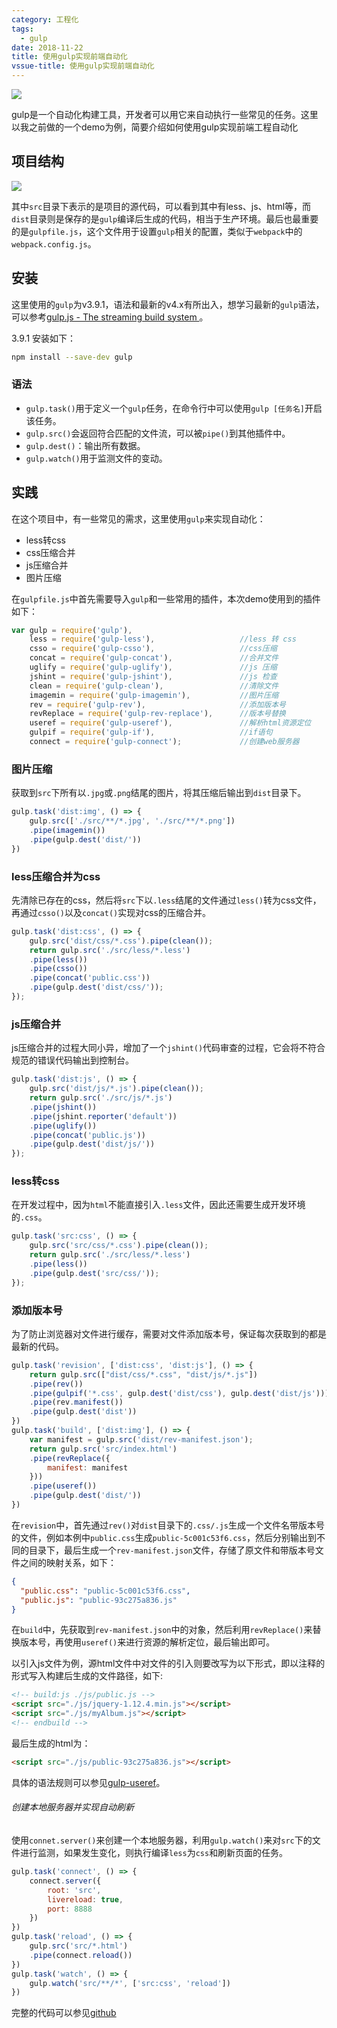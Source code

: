 ```yaml
---
category: 工程化
tags:
  - gulp
date: 2018-11-22
title: 使用gulp实现前端自动化
vssue-title: 使用gulp实现前端自动化
---
```


![](https://img.chlorine.site/2018-11-22/00.png)

gulp是一个自动化构建工具，开发者可以用它来自动执行一些常见的任务。这里以我之前做的一个demo为例，简要介绍如何使用gulp实现前端工程自动化

<!-- more -->

## 项目结构

![](https://img.chlorine.site/2018-11-22/01.jpg)

其中`src`目录下表示的是项目的源代码，可以看到其中有less、js、html等，而`dist`目录则是保存的是`gulp`编译后生成的代码，相当于生产环境。最后也最重要的是`gulpfile.js`，这个文件用于设置`gulp`相关的配置，类似于`webpack`中的`webpack.config.js`。

## 安装

这里使用的`gulp`为v3.9.1，语法和最新的v4.x有所出入，想学习最新的`gulp`语法，可以参考[gulp.js - The streaming build system ](https://gulpjs.com/)。

3.9.1 安装如下：

```bash
npm install --save-dev gulp
```

### 语法

- `gulp.task()`用于定义一个`gulp`任务，在命令行中可以使用`gulp [任务名]`开启该任务。
- `gulp.src()`会返回符合匹配的文件流，可以被`pipe()`到其他插件中。
- `gulp.dest()`：输出所有数据。
- `gulp.watch()`用于监测文件的变动。

## 实践

在这个项目中，有一些常见的需求，这里使用`gulp`来实现自动化：

- less转css
- css压缩合并
- js压缩合并
- 图片压缩

在`gulpfile.js`中首先需要导入`gulp`和一些常用的插件，本次demo使用到的插件如下：

```javascript
var gulp = require('gulp'),
    less = require('gulp-less'),                   //less 转 css
    csso = require('gulp-csso'),                   //css压缩
    concat = require('gulp-concat'),               //合并文件
    uglify = require('gulp-uglify'),               //js 压缩
    jshint = require('gulp-jshint'),               //js 检查
    clean = require('gulp-clean'),                 //清除文件
    imagemin = require('gulp-imagemin'),           //图片压缩
    rev = require('gulp-rev'),                     //添加版本号
    revReplace = require('gulp-rev-replace'),      //版本号替换
    useref = require('gulp-useref'),               //解析html资源定位
    gulpif = require('gulp-if'),                   //if语句
    connect = require('gulp-connect');             //创建web服务器
```

### 图片压缩

获取到`src`下所有以`.jpg`或`.png`结尾的图片，将其压缩后输出到`dist`目录下。

```javascript
gulp.task('dist:img', () => {
    gulp.src(['./src/**/*.jpg', './src/**/*.png'])
    .pipe(imagemin())
    .pipe(gulp.dest('dist/'))
})
```

### less压缩合并为css

先清除已存在的css，然后将`src`下以`.less`结尾的文件通过`less()`转为css文件，再通过`csso()`以及`concat()`实现对css的压缩合并。

```javascript
gulp.task('dist:css', () => {
    gulp.src('dist/css/*.css').pipe(clean());
    return gulp.src('./src/less/*.less')
    .pipe(less())
    .pipe(csso())
    .pipe(concat('public.css'))
    .pipe(gulp.dest('dist/css/'));
});
```

### js压缩合并

js压缩合并的过程大同小异，增加了一个`jshint()`代码审查的过程，它会将不符合规范的错误代码输出到控制台。

```javascript
gulp.task('dist:js', () => {
    gulp.src('dist/js/*.js').pipe(clean());
    return gulp.src('./src/js/*.js')
    .pipe(jshint())
    .pipe(jshint.reporter('default'))
    .pipe(uglify())
    .pipe(concat('public.js'))
    .pipe(gulp.dest('dist/js/'))
});
```

### less转css

在开发过程中，因为`html`不能直接引入`.less`文件，因此还需要生成开发环境的`.css`。

```javascript
gulp.task('src:css', () => {
    gulp.src('src/css/*.css').pipe(clean());
    return gulp.src('./src/less/*.less')
    .pipe(less())
    .pipe(gulp.dest('src/css/'));
});
```

### 添加版本号

为了防止浏览器对文件进行缓存，需要对文件添加版本号，保证每次获取到的都是最新的代码。

```javascript
gulp.task('revision', ['dist:css', 'dist:js'], () => {
    return gulp.src(["dist/css/*.css", "dist/js/*.js"])
    .pipe(rev())
    .pipe(gulpif('*.css', gulp.dest('dist/css'), gulp.dest('dist/js')))
    .pipe(rev.manifest())
    .pipe(gulp.dest('dist'))
})
gulp.task('build', ['dist:img'], () => {
    var manifest = gulp.src('dist/rev-manifest.json');
    return gulp.src('src/index.html')
    .pipe(revReplace({
        manifest: manifest
    }))
    .pipe(useref())
    .pipe(gulp.dest('dist/'))
})
```

在`revision`中，首先通过`rev()`对`dist`目录下的`.css/.js`生成一个文件名带版本号的文件，例如本例中`public.css`生成`public-5c001c53f6.css`，然后分别输出到不同的目录下，最后生成一个`rev-manifest.json`文件，存储了原文件和带版本号文件之间的映射关系，如下：

```json
{
  "public.css": "public-5c001c53f6.css",
  "public.js": "public-93c275a836.js"
}
```

在`build`中，先获取到`rev-manifest.json`中的对象，然后利用`revReplace()`来替换版本号，再使用`useref()`来进行资源的解析定位，最后输出即可。

以引入js文件为例，源html文件中对文件的引入则要改写为以下形式，即以注释的形式写入构建后生成的文件路径，如下:

```html
<!-- build:js ./js/public.js -->
<script src="./js/jquery-1.12.4.min.js"></script>
<script src="./js/myAlbum.js"></script>
<!-- endbuild -->

```

最后生成的html为：

```html
<script src="./js/public-93c275a836.js"></script>

```

具体的语法规则可以参见[gulp-useref](https://www.npmjs.com/package/gulp-useref)。

###### 创建本地服务器并实现自动刷新

使用`connet.server()`来创建一个本地服务器，利用`gulp.watch()`来对`src`下的文件进行监测，如果发生变化，则执行编译`less`为`css`和刷新页面的任务。

```javascript
gulp.task('connect', () => {
    connect.server({
        root: 'src',
        livereload: true,
        port: 8888
    })
})
gulp.task('reload', () => {
    gulp.src('src/*.html')
    .pipe(connect.reload())
})
gulp.task('watch', () => {
    gulp.watch('src/**/*', ['src:css', 'reload'])
})

```

完整的代码可以参见[github](https://github.com/lvqq/Demos/tree/master/gulp-demo)
